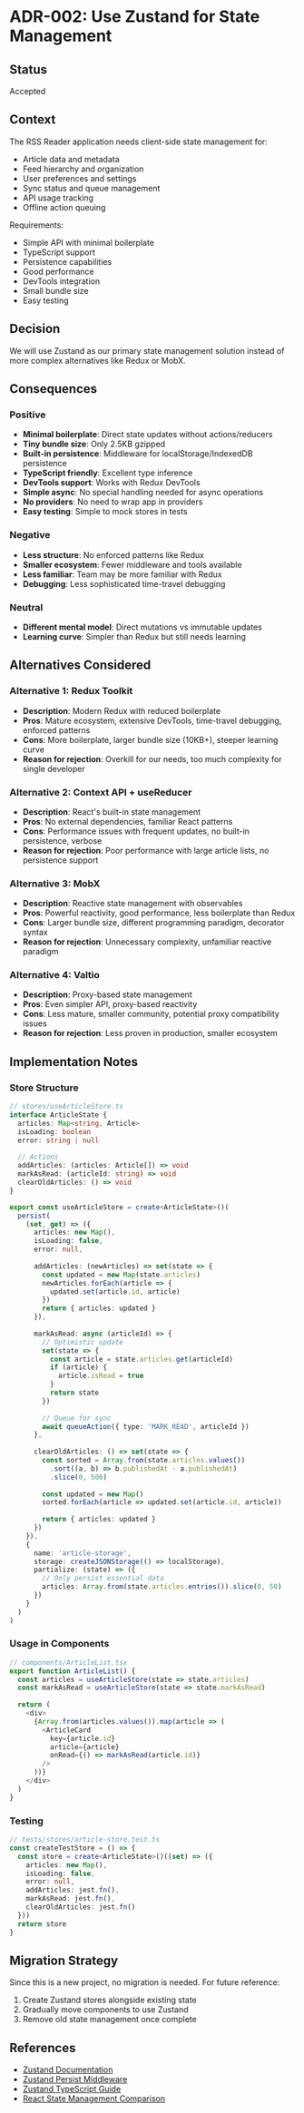 # ADR-002: Use Zustand for State Management

## Status
Accepted

## Context
The RSS Reader application needs client-side state management for:
- Article data and metadata
- Feed hierarchy and organization
- User preferences and settings
- Sync status and queue management
- API usage tracking
- Offline action queuing

Requirements:
- Simple API with minimal boilerplate
- TypeScript support
- Persistence capabilities
- Good performance
- DevTools integration
- Small bundle size
- Easy testing

## Decision
We will use Zustand as our primary state management solution instead of more complex alternatives like Redux or MobX.

## Consequences

### Positive
- **Minimal boilerplate**: Direct state updates without actions/reducers
- **Tiny bundle size**: Only 2.5KB gzipped
- **Built-in persistence**: Middleware for localStorage/IndexedDB persistence
- **TypeScript friendly**: Excellent type inference
- **DevTools support**: Works with Redux DevTools
- **Simple async**: No special handling needed for async operations
- **No providers**: No need to wrap app in providers
- **Easy testing**: Simple to mock stores in tests

### Negative
- **Less structure**: No enforced patterns like Redux
- **Smaller ecosystem**: Fewer middleware and tools available
- **Less familiar**: Team may be more familiar with Redux
- **Debugging**: Less sophisticated time-travel debugging

### Neutral
- **Different mental model**: Direct mutations vs immutable updates
- **Learning curve**: Simpler than Redux but still needs learning

## Alternatives Considered

### Alternative 1: Redux Toolkit
- **Description**: Modern Redux with reduced boilerplate
- **Pros**: Mature ecosystem, extensive DevTools, time-travel debugging, enforced patterns
- **Cons**: More boilerplate, larger bundle size (10KB+), steeper learning curve
- **Reason for rejection**: Overkill for our needs, too much complexity for single developer

### Alternative 2: Context API + useReducer
- **Description**: React's built-in state management
- **Pros**: No external dependencies, familiar React patterns
- **Cons**: Performance issues with frequent updates, no built-in persistence, verbose
- **Reason for rejection**: Poor performance with large article lists, no persistence support

### Alternative 3: MobX
- **Description**: Reactive state management with observables
- **Pros**: Powerful reactivity, good performance, less boilerplate than Redux
- **Cons**: Larger bundle size, different programming paradigm, decorator syntax
- **Reason for rejection**: Unnecessary complexity, unfamiliar reactive paradigm

### Alternative 4: Valtio
- **Description**: Proxy-based state management
- **Pros**: Even simpler API, proxy-based reactivity
- **Cons**: Less mature, smaller community, potential proxy compatibility issues
- **Reason for rejection**: Less proven in production, smaller ecosystem

## Implementation Notes

### Store Structure
```typescript
// stores/useArticleStore.ts
interface ArticleState {
  articles: Map<string, Article>
  isLoading: boolean
  error: string | null
  
  // Actions
  addArticles: (articles: Article[]) => void
  markAsRead: (articleId: string) => void
  clearOldArticles: () => void
}

export const useArticleStore = create<ArticleState>()(
  persist(
    (set, get) => ({
      articles: new Map(),
      isLoading: false,
      error: null,
      
      addArticles: (newArticles) => set(state => {
        const updated = new Map(state.articles)
        newArticles.forEach(article => {
          updated.set(article.id, article)
        })
        return { articles: updated }
      }),
      
      markAsRead: async (articleId) => {
        // Optimistic update
        set(state => {
          const article = state.articles.get(articleId)
          if (article) {
            article.isRead = true
          }
          return state
        })
        
        // Queue for sync
        await queueAction({ type: 'MARK_READ', articleId })
      },
      
      clearOldArticles: () => set(state => {
        const sorted = Array.from(state.articles.values())
          .sort((a, b) => b.publishedAt - a.publishedAt)
          .slice(0, 500)
        
        const updated = new Map()
        sorted.forEach(article => updated.set(article.id, article))
        
        return { articles: updated }
      })
    }),
    {
      name: 'article-storage',
      storage: createJSONStorage(() => localStorage),
      partialize: (state) => ({ 
        // Only persist essential data
        articles: Array.from(state.articles.entries()).slice(0, 50) 
      })
    }
  )
)
```

### Usage in Components
```typescript
// components/ArticleList.tsx
export function ArticleList() {
  const articles = useArticleStore(state => state.articles)
  const markAsRead = useArticleStore(state => state.markAsRead)
  
  return (
    <div>
      {Array.from(articles.values()).map(article => (
        <ArticleCard 
          key={article.id}
          article={article}
          onRead={() => markAsRead(article.id)}
        />
      ))}
    </div>
  )
}
```

### Testing
```typescript
// tests/stores/article-store.test.ts
const createTestStore = () => {
  const store = create<ArticleState>()((set) => ({
    articles: new Map(),
    isLoading: false,
    error: null,
    addArticles: jest.fn(),
    markAsRead: jest.fn(),
    clearOldArticles: jest.fn()
  }))
  return store
}
```

## Migration Strategy
Since this is a new project, no migration is needed. For future reference:
1. Create Zustand stores alongside existing state
2. Gradually move components to use Zustand
3. Remove old state management once complete

## References
- [Zustand Documentation](https://github.com/pmndrs/zustand)
- [Zustand Persist Middleware](https://github.com/pmndrs/zustand#persist-middleware)
- [Zustand TypeScript Guide](https://github.com/pmndrs/zustand#typescript-usage)
- [React State Management Comparison](https://www.robinwieruch.de/react-state-management/)
